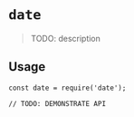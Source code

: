 # `date`

> TODO: description

## Usage

```
const date = require('date');

// TODO: DEMONSTRATE API
```
